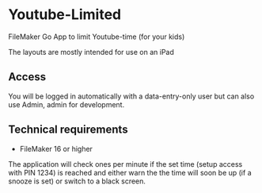 # Youtube-Limited
FileMaker Go App to limit Youtube-time (for your kids)

The layouts are mostly intended for use on an iPad

## Access
You will be logged in automatically with a data-entry-only user but can also use Admin, admin for development.

## Technical requirements
* FileMaker 16 or higher

The application will check ones per minute if the set time (setup access with PIN 1234) is reached and either warn the the time will soon be up (if a snooze is set) or switch to a black screen.
